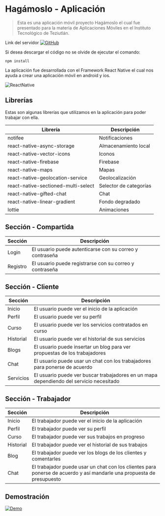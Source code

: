 # Hagámoslo - Aplicación
>   Esta es una aplicación móvil proyecto Hagámoslo el cual fue presentado para la materia de Aplicaciones Móviles en el Instituto Tecnológico de Teziutlán.

Link del servidor [![GitHub](https://img.shields.io/github/stars/martinGM05/Server-Hagamoslo.svg?style=social)](https://github.com/martinGM05/Server-Hagamoslo)

Si desea descargar el código no se olvide de ejecutar el comando:

    npm install

La aplicación fue desarrollada con el Framework React Native el cual nos ayuda a crear una aplicación móvil en android y ios.

![ReactNative](https://isoftglobe.com/wp-content/uploads/2021/02/react-native.png)


## Librerías

Estas son algunas librerías que utilizamos en la aplicación para poder trabajar con ella.

| Librería | Descripción |
| -------- | ----------- |
| notifee | Notificaciones |
| react-native-async-storage | Almacenamiento local |
| react-native-vector-icons | Iconos |
| react-native-firebase | Firebase |
| react-native-maps | Mapas |
| react-native-geolocation-service | Geolocalización |
| react-native-sectioned-multi-select | Selector de categorías |
| react-native-gifted-chat | Chat |
| react-native-linear-gradient | Fondo degradado |
| lottie | Animaciones |

## Sección - Compartida
| Sección | Descripción |
| -------- | ----------- |
| Login | El usuario puede autenticarse con su correo y contraseña |
| Registro | El usuario puede registrarse con su correo y contraseña |

## Sección - Cliente
| Sección | Descripción |
| -------- | ----------- |
| Inicio | El usuario puede ver el inicio de la aplicación |
| Perfil | El usuario puede ver su perfil |
| Curso  | El usuario puede ver los servicios contratados en curso |
| Historial | El usuario puede ver el historial de sus servicios |
| Blogs  | El usuario puede insertar un blog para ver propuestas de los trabajadores |
| Chat  | El usuario puede usar un chat con los trabajadores para ponerse de acuerdo |
| Servicios  | El usuario puede ver buscar trabajadores en un mapa dependiendo del servicio necesitado |

## Sección - Trabajador
| Sección | Descripción |
| -------- | ----------- |
| Inicio | El trabajador puede ver el inicio de la aplicación |
| Perfil | El trabajador puede ver su perfil |
| Curso  | El trabajador puede ver sus trabajos en progreso |
| Historial | El trabajador puede ver el historial de sus trabajos |
| Blog | El trabajador puede ver los blogs de los clientes y comentarles |
| Chat  | El trabajador puede usar un chat con los clientes para ponerse de acuerdo y así mandarle una propuesta de presupuesto |

## Demostración
[![Demo](https://i9.ytimg.com/vi/i9s706_Hb5I/mq1.jpg?sqp=COSC5pQG&rs=AOn4CLChDwZlKVQPOQ92dXrJeM2Yg013Og)](https://www.youtube.com/watch?v=i9s706_Hb5I)
